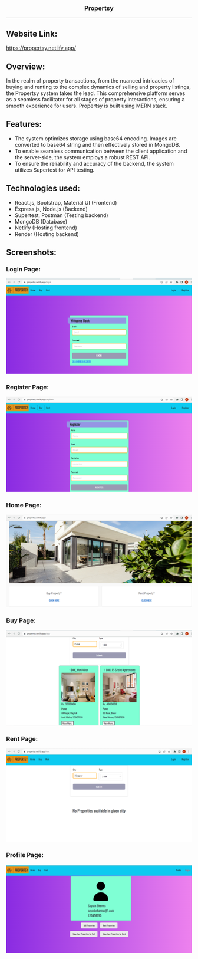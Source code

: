 <h3 align="center">Propertsy</h3>

---

## Website Link:

https://propertsy.netlify.app/

## Overview:
<p>In the realm of property transactions, from the nuanced intricacies of buying and renting to the complex dynamics of selling and property listings, the Propertsy system takes the lead. This comprehensive platform serves as a seamless facilitator for all stages of property interactions, ensuring a smooth experience for users. Propertsy is built using MERN stack.
</p>

## Features:
- The system optimizes storage using base64 encoding. Images are converted to base64 string and then effectively stored in
MongoDB.
- To enable seamless communication between the client application and the server‑side, the system employs a robust REST API.
- To ensure the reliability and accuracy of the backend, the system utilizes Supertest for API testing.

## Technologies used:
- React.js, Bootstrap, Material UI (Frontend)
- Express.js, Node.js (Backend)
- Supertest, Postman (Testing backend)
- MongoDB (Database)
- Netlify (Hosting frontend)
- Render (Hosting backend)

## Screenshots:
### Login Page:
![Screenshot (99)](https://github.com/akshaykoganur/Propertsy/blob/master/screenshots/propertsy1.png)

### Register Page:
![Screenshot (101)](https://github.com/akshaykoganur/Propertsy/blob/master/screenshots/propertsy2.png)

### Home Page:
![Screenshot (102)](https://github.com/akshaykoganur/Propertsy/blob/master/screenshots/propertsy3.png)

### Buy Page:
![Screenshot (101)](https://github.com/akshaykoganur/Propertsy/blob/master/screenshots/propertsy4.png)

### Rent Page:
![Screenshot (101)](https://github.com/akshaykoganur/Propertsy/blob/master/screenshots/propertsy5.png)

### Profile Page:
![Screenshot (101)](https://github.com/akshaykoganur/Propertsy/blob/master/screenshots/propertsy6.png)
